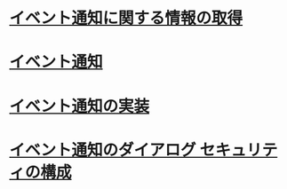 # [イベント通知に関する情報の取得](get-information-about-event-notifications.md)
# [イベント通知](event-notifications.md)
# [イベント通知の実装](implement-event-notifications.md)
# [イベント通知のダイアログ セキュリティの構成](configure-dialog-security-for-event-notifications.md)
